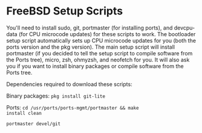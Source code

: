 # FreeBSD Setup Scripts
You'll need to install sudo, git, portmaster (for installing ports), and devcpu-data (for CPU microcode updates) for these scripts to work. The bootloader setup script automatically sets up CPU microcode updates for you (both the ports version and the pkg version). The main setup script will install portmaster (if you decided to tell the setup script to compile software from the Ports tree), micro, zsh, ohmyzsh, and neofetch for you. It will also ask you if you want to install binary packages or compile software from the Ports tree.

Dependencies required to download these scripts:

Binary packages: <code>pkg install git-lite</code>

Ports:
<code>cd /usr/ports/ports-mgmt/portmaster && make install clean</code>

<code>portmaster devel/git</code>
